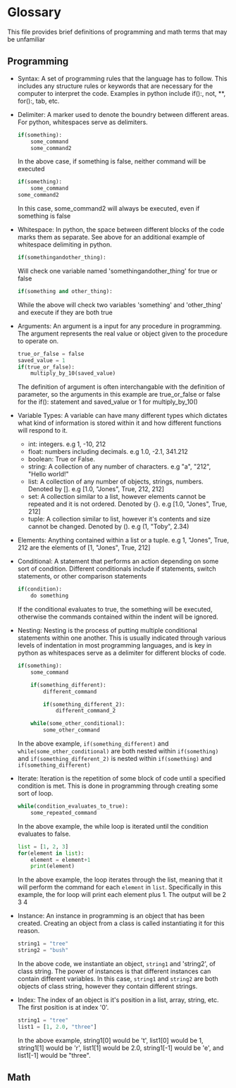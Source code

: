 # Glossary
This file provides brief definitions of programming and math terms that may be unfamiliar

## Programming
+ <p>Syntax<a id='Syntax'></a>: A set of programming rules that the language has to follow. This includes any structure rules or keywords that are necessary for the computer to interpret the code. Examples in python include if():, not, **, for():, tab, etc. <p>

+ <p>Delimiter<a id='Delimit'></a>: A marker used to denote the boundry between different areas. For python, whitespaces serve as delimiters. 
    
    ```python
    if(something):
        some_command
        some_command2
    ```
    
    In the above case, if something is false, neither command will be executed
    
    ```python
    if(something):
        some_command
    some_command2
    ```
    
    In this case, some_command2 will always be executed, even if something is false<p>

+ <p>Whitespace<a id='Whitespace'></a>: In python, the space between different blocks of the code marks them as separate. See above for an additional example of whitespace delimiting in python.
    
    ```python
    if(somethingandother_thing):
    ```
    
    Will check one variable named 'somethingandother_thing' for true or false
    
    ```python
    if(something and other_thing):
    ```
    
    While the above will check two variables 'something' and 'other_thing' and execute if they are both true<p>

+ <p>Arguments<a id='Arguments'></a>: An argument is a input for any procedure in programming. The argument represents the real value or object given to the procedure to operate on. 
    
    ```python
    true_or_false = false
    saved_value = 1
    if(true_or_false):
        multiply_by_10(saved_value)
    ```
    
    The definition of argument is often interchangable with the definition of parameter, so the arguments in this example are true_or_false or false for the if(): statement and saved_value or 1 for multiply_by_10() <p>
        
+ <p>Variable Types<a id='Variable_Types'></a>: A variable can have many different types which dictates what kind of information is stored within it and how different functions will respond to it.
    
    * int: integers. e.g 1, -10, 212
    * float: numbers including decimals. e.g 1.0, -2.1, 341.212
    * boolean<a id='Booleans'></a>: True or False.
    * string<a id='String'></a>: A collection of any number of characters. e.g "a", "212", "Hello world!"
    * list<a id='Lists'></a>: A collection of any number of objects, strings, numbers. Denoted by []. e.g [1.0, "Jones", True, 212, 212]
    * set<a id='Sets'></a>: A collection similar to a list, however elements cannot be repeated and it is not ordered. Denoted by {}. e.g [1.0, "Jones", True, 212]
    * tuple<a id='Tuple'></a>: A collection similar to list, however it's contents and size cannot be changed. Denoted by (). e.g (1, "Toby", 2.34)<p>
<p>
        
+ <p>Elements<a id='Elements'></a>: Anything contained within a list or a tuple. e.g 1, "Jones", True, 212 are the elements of [1, "Jones", True, 212] <p>

+ <p>Conditional<a id='Conditional'></a>: A statement that performs an action depending on some sort of condition. Different conditionals include if statements, switch statements, or other comparison statements
    
    ```python
    if(condition):
        do something
    ```
    
    If the conditional evaluates to true, the something will be executed, otherwise the commands contained within the indent will be ignored.<p>
    
+ <p>Nesting<a id='Nesting'></a>: Nesting is the process of putting multiple conditional statements within one another. This is usually indicated through various levels of indentation in most programming languages, and is key in python as whitespaces serve as a delimiter for different blocks of code.
    
    ```python
    if(something):
        some_command
    
        if(something_different):
            different_command
    
            if(something_different_2):
                different_command_2
    
        while(some_other_conditional):
            some_other_command
    ```
 
    In the above example, `if(something_different)` and `while(some_other_conditional)` are both nested within `if(something)` and `if(something_different_2)` is nested within `if(something)` and `if(something_different)`<p>
    
+ <p>Iterate<a id='Iterate'></a>: Iteration is the repetition of some block of code until a specified condition is met. This is done in programming through creating some sort of loop.
    
    ```python
    while(condition_evaluates_to_true):
        some_repeated_command
    ```

    In the above example, the while loop is iterated until the condition evaluates to false.
    
    ```python
    list = [1, 2, 3]
    for(element in list):
        element = element+1
        print(element)
    ```
    
    In the above example, the loop iterates through the list, meaning that it will perform the command for each `element` in `list`. Specifically in this example, the for loop will print each element plus 1. The output will be 
    2
    3
    4<p>
    
+ <p>Instance<a id='Instance'></a>: An instance in programming is an object that has been created. Creating an object from a class is called instantiating it for this reason.
    
    ```python
    string1 = "tree"
    string2 = "bush"
    ```
    
    In the above code, we instantiate an object, `string1` and 'string2', of class string. The power of instances is that different instances can contain different variables. In this case, `string1` and `string2` are both objects of class string, however they contain different strings. <p>
        
+ <p>Index<a id='Index'></a>: The index of an object is it's position in a list, array, string, etc. The first position is at index '0'. 
    
    ```python
    string1 = "tree"
    list1 = [1, 2.0, "three"]
    ```
    
    In the above example, string1[0] would be 't', list1[0] would be 1, string1[1] would be 'r', list1[1] would be 2.0, string1[-1] would be 'e', and list1[-1] would be "three".
    
## Math
